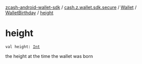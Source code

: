 [zcash-android-wallet-sdk](../../../index.md) / [cash.z.wallet.sdk.secure](../../index.md) / [Wallet](../index.md) / [WalletBirthday](index.md) / [height](./height.md)

# height

`val height: `[`Int`](https://kotlinlang.org/api/latest/jvm/stdlib/kotlin/-int/index.html)

the height at the time the wallet was born

